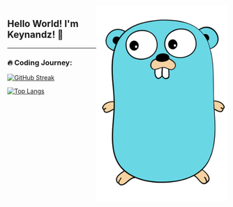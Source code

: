 <img src="go-8.svg" width="300px" min-width="300px" max-width="300px" align="right" alt="Golang">

## Hello World! I'm Keynandz! 👋
---
### :fire: Coding Journey:

[![GitHub Streak](https://streak-stats.demolab.com?user=Keynandz&theme=whatsapp-dark2&mode=weekly)](https://git.io/streak-stats)

[![Top Langs](https://github-readme-stats.vercel.app/api/top-langs/?username=keynandz&layout=compact&theme=gotham&hide_border=true)](https://github.com/anuraghazra/github-readme-stats)
